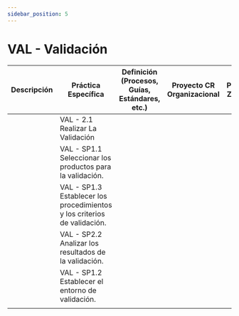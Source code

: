 ```yaml
---
sidebar_position: 5
---
```


# VAL - Validación

| Descripción                                                                             | Práctica Específica                                                            | Definición (Procesos, Guías, Estándares, etc.) | Proyecto CR Organizacional | Proyecto Zeitgeist | Proyecto Departamental |
|----------------------------------------------------------------------------------------|-------------------------------------------------------------------------------|------------------------------------------------|--------------------------|--------------------|------------------------|
|                                                                                        | VAL - 2.1 Realizar La Validación                                              |                                                |                          |                    |                        |
|                                                                                        | VAL - SP1.1 Seleccionar los productos para la validación.                     |                                                |                          |                    |                        |
|                                                                                        | VAL - SP1.3 Establecer los procedimientos y los criterios de validación.       |                                                |                          |                    |                        |
|                                                                                        | VAL - SP2.2 Analizar los resultados de la validación.                         |                                                |                          |                    |                        |
|                                                                                        | VAL - SP1.2 Establecer el entorno de validación.                               |                                                |                          |                    |                        |
|                                                                                        |                                                                                |                  
